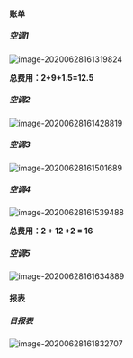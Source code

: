 #### 账单

##### 空调1

![image-20200628161319824](C:%5CUsers%5CsSYL%5CAppData%5CRoaming%5CTypora%5Ctypora-user-images%5Cimage-20200628161319824.png)

**总费用：2+9+1.5=12.5**

##### 空调2

![image-20200628161428819](C:%5CUsers%5CsSYL%5CAppData%5CRoaming%5CTypora%5Ctypora-user-images%5Cimage-20200628161428819.png)

##### 空调3

![image-20200628161501689](C:%5CUsers%5CsSYL%5CAppData%5CRoaming%5CTypora%5Ctypora-user-images%5Cimage-20200628161501689.png)

##### 空调4

![image-20200628161539488](C:%5CUsers%5CsSYL%5CAppData%5CRoaming%5CTypora%5Ctypora-user-images%5Cimage-20200628161539488.png)

**总费用：2 + 12 +2 = 16**

##### 空调5

![image-20200628161634889](C:%5CUsers%5CsSYL%5CAppData%5CRoaming%5CTypora%5Ctypora-user-images%5Cimage-20200628161634889.png)

#### 报表

##### 日报表

![image-20200628161832707](C:%5CUsers%5CsSYL%5CAppData%5CRoaming%5CTypora%5Ctypora-user-images%5Cimage-20200628161832707.png)